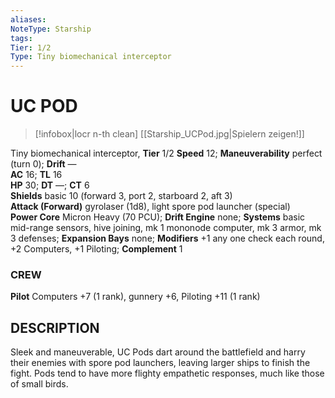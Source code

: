 ```yaml
---
aliases: 
NoteType: Starship
tags: 
Tier: 1/2
Type: Tiny biomechanical interceptor 
---
```

# UC POD
> [!infobox|locr n-th clean]
>  [[Starship_UCPod.jpg|Spielern zeigen!]]
> 

Tiny biomechanical interceptor, **Tier** 1/2 
**Speed** 12; **Maneuverability** perfect (turn 0); **Drift** —  
**AC** 16; **TL** 16  
**HP** 30; **DT** —; **CT** 6  
**Shields** basic 10 (forward 3, port 2, starboard 2, aft 3)  
**Attack (Forward)** gyrolaser (1d8), light spore pod launcher (special)  
**Power Core** Micron Heavy (70 PCU); **Drift Engine** none; **Systems** basic mid-range sensors, hive joining, mk 1 mononode computer, mk 3 armor, mk 3 defenses; **Expansion Bays** none; **Modifiers** +1 any one check each round, +2 Computers, +1 Piloting; **Complement** 1

### CREW

**Pilot** Computers +7 (1 rank), gunnery +6, Piloting +11 (1 rank)

## DESCRIPTION

Sleek and maneuverable, UC Pods dart around the battlefield and harry their enemies with spore pod launchers, leaving larger ships to finish the fight. Pods tend to have more flighty empathetic responses, much like those of small birds.
